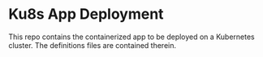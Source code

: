 # Ku8s App Deployment

This repo contains the containerized app to be deployed on a Kubernetes cluster. The definitions files are contained therein. 
